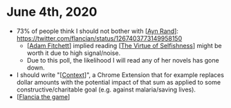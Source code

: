 # June 4th, 2020
- 73% of people think I should not bother with [[Ayn Rand]]: https://twitter.com/flancian/status/1267403773149958150
    - [[Adam Fitchett]] implied reading [[The Virtue of Selfishness]] might be worth it due to high signal/noise.
    - Due to this poll, the likelihood I will read any of her novels has gone down.
- I should write "[[Context]]", a Chrome Extension that for example replaces dollar amounts with the potential impact of that sum as applied to some constructive/charitable goal (e.g. against malaria/saving lives).
- [[Flancia the game]]

[//begin]: # "Autogenerated link references for markdown compatibility"
[Ayn Rand]: ../ayn-rand.md "Ayn Rand"
[Adam Fitchett]: ../adam-fitchett.md "Adam Fitchett"
[The Virtue of Selfishness]: ../the-virtue-of-selfishness.md "The Virtue of Selfishness"
[Context]: ../context.md "Context"
[Flancia the game]: ../flancia-the-game.md "Flancia the Game"
[//end]: # "Autogenerated link references"
